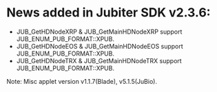 # News added in Jubiter SDK v2.3.6:
+ JUB_GetHDNodeXRP & JUB_GetMainHDNodeXRP support JUB_ENUM_PUB_FORMAT::XPUB.
+ JUB_GetHDNodeEOS & JUB_GetMainHDNodeEOS support JUB_ENUM_PUB_FORMAT::XPUB.
+ JUB_GetHDNodeTRX & JUB_GetMainHDNodeTRX support JUB_ENUM_PUB_FORMAT::XPUB.

Note: Misc applet version v1.1.7(Blade), v5.1.5(JuBio).
